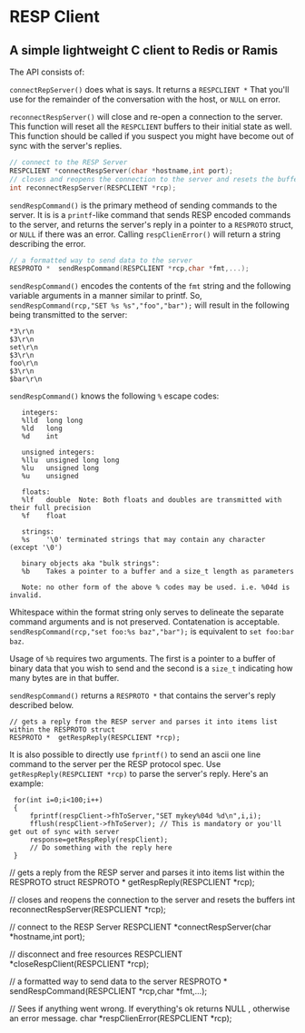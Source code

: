 # RESP Client
## A simple lightweight C client to Redis or Ramis

The API consists of:

`connectRepServer()` does what is says. It returns a `RESPCLIENT *` That you'll use for the remainder of the conversation with the host, or `NULL` on error.

`reconnectRespServer()` will close and re-open a connection to the server. This function will reset all the `RESPCLIENT` buffers to their initial state as well. This function should be called if you suspect you might have become out of sync with the server's replies.

```C
// connect to the RESP Server
RESPCLIENT *connectRespServer(char *hostname,int port);
// closes and reopens the connection to the server and resets the buffers
int reconnectRespServer(RESPCLIENT *rcp);
```

`sendRespCommand()` is the primary metheod of sending commands to the server. It is is a `printf`-like command that sends RESP encoded commands to the server, and returns the server's reply in a pointer to a `RESPROTO` struct, or `NULL` if there was an error. Calling  `respClienError()` will return a string describing the error.

```c
// a formatted way to send data to the server
RESPROTO *  sendRespCommand(RESPCLIENT *rcp,char *fmt,...);
```

`sendRespCommand()`  encodes the contents of the `fmt` string and the following variable arguments in a manner similar to printf. So, `sendRespCommand(rcp,"SET %s %s","foo","bar");` will result in the following being transmitted to the server:
```ascii
*3\r\n
$3\r\n
set\r\n
$3\r\n
foo\r\n
$3\r\n
$bar\r\n
```
`sendRespCommand()` knows the following `%` escape codes:
```ascii
   integers:
   %lld  long long
   %ld   long
   %d    int
 
   unsigned integers:
   %llu  unsigned long long
   %lu   unsigned long
   %u    unsigned
   
   floats: 
   %lf   double  Note: Both floats and doubles are transmitted with their full precision
   %f    float
   
   strings:
   %s    '\0' terminated strings that may contain any character (except '\0')
   
   binary objects aka "bulk strings":
   %b    Takes a pointer to a buffer and a size_t length as parameters
   
   Note: no other form of the above % codes may be used. i.e. %04d is invalid.
 ```
Whitespace within the format string only serves to delineate the separate command arguments and is not preserved. Contatenation is acceptable. `sendRespCommand(rcp,"set foo:%s baz","bar");` is equivalent to `set foo:bar baz`.

Usage of `%b` requires two arguments. The first is a pointer to a buffer of binary data that you wish to send and the second is a `size_t` indicating how many bytes are in that buffer. 

`sendRespCommand()` returns a `RESPROTO *` that contains the server's reply described below.

```
// gets a reply from the RESP server and parses it into items list within the RESPROTO struct
RESPROTO *  getRespReply(RESPCLIENT *rcp);
```

It is also possible to directly use `fprintf()` to send an ascii one line command to the server per the RESP protocol spec. Use `getRespReply(RESPCLIENT *rcp)` to parse the server's reply. Here's an example:

     for(int i=0;i<100;i++)
     {
         fprintf(respClient->fhToServer,"SET mykey%04d %d\n",i,i);
         fflush(respClient->fhToServer); // This is mandatory or you'll get out of sync with server
         response=getRespReply(respClient);
         // Do something with the reply here
     }
     
     













// gets a reply from the RESP server and parses it into items list within the RESPROTO struct
RESPROTO *  getRespReply(RESPCLIENT *rcp);

// closes and reopens the connection to the server and resets the buffers
int reconnectRespServer(RESPCLIENT *rcp);

// connect to the RESP Server
RESPCLIENT *connectRespServer(char *hostname,int port);

// disconnect and free resources
RESPCLIENT *closeRespClient(RESPCLIENT *rcp);

// a formatted way to send data to the server
RESPROTO *  sendRespCommand(RESPCLIENT *rcp,char *fmt,...);

// Sees if anything went wrong. If everything's ok returns NULL , otherwise an error message.
char *respClienError(RESPCLIENT *rcp);

